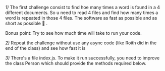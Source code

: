 *1)* The first challenge consist to find hoe many times a word is found in a 4 different documents. So u need to read 4 files and find how many times a word is repeated in those 4 files. The software as fast as possible and as short as possible :slightly_smiling_face: .

Bonus point: Try to see how much time will take to run your code.

*2)* Repeat the challenge without use any async code (like Roith did in the end of the class) and see how fast it is

*3)* There's a file index.js. To make it run successfully, you need to improve the class Person which should provide the methods required below.